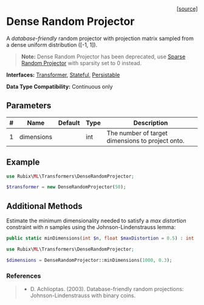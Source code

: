 <span style="float:right;"><a href="https://github.com/RubixML/ML/blob/master/src/Transformers/DenseRandomProjector.php">[source]</a></span>

# Dense Random Projector
A *database-friendly* random projector with projection matrix sampled from a dense uniform distribution ([-1, 1]).

> **Note:** Dense Random Projector has been deprecated, use [Sparse Random Projector](sparse-random-projector.md) with sparsity set to 0 instead.

**Interfaces:** [Transformer](api.md#transformer), [Stateful](api.md#stateful), [Persistable](../persistable.md)

**Data Type Compatibility:** Continuous only

## Parameters
| # | Name | Default | Type | Description |
|---|---|---|---|---|
| 1 | dimensions | | int | The number of target dimensions to project onto. |

## Example
```php
use Rubix\ML\Transformers\DenseRandomProjector;

$transformer = new DenseRandomProjector(50);
```

## Additional Methods
Estimate the minimum dimensionality needed to satisfy a *max distortion* constraint with *n* samples using the Johnson-Lindenstrauss lemma:
```php
public static minDimensions(int $n, float $maxDistortion = 0.5) : int
```

```php
use Rubix\ML\Transformers\DenseRandomProjector;

$dimensions = DenseRandomProjector::minDimensions(1000, 0.3);
```

### References
>- D. Achlioptas. (2003). Database-friendly random projections: Johnson-Lindenstrauss with binary coins.